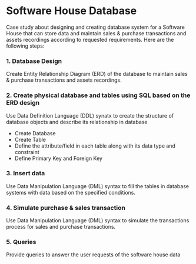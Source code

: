 # Software House Database

Case study about designing and creating database system for a Software House that can store data and maintain sales & purchase transactions and assets recordings according to requested requirements. Here are the following steps:

### 1. Database Design

Create Entity Relationship Diagram (ERD) of the database to maintain sales & purchase transactions and assets recordings.
   
### 2. Create physical database and tables using SQL based on the ERD design

Use Data Definition Language (DDL) synatx to create the structure of database objects and describe its relationship in database
- Create Database
- Create Table
- Define the attribute/field in each table along with its data type and constraint 
- Define Primary Key and Foreign Key

### 3. Insert data
Use Data Manipulation Language (DML) syntax to fill the tables in database systems with data based on the specified conditions.

### 4. Simulate purchase & sales transaction
Use Data Manipulation Language (DML) syntax to simulate the transactions process for sales and purchase transactions.

### 5. Queries
Provide queries to answer the user requests of the software house data 





